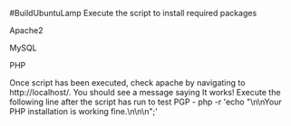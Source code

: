 #BuildUbuntuLamp
Execute the script to install required packages

Apache2 

MySQL 

PHP 

Once script has been executed, check apache by navigating to http://localhost/. You should see a message saying It works!
Execute the following line after the script has run to test PGP - php -r 'echo "\n\nYour PHP installation is working fine.\n\n\n";'
